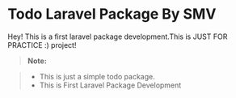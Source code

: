 # Todo Laravel Package By SMV

Hey! This is a first laravel package development.This is JUST FOR PRACTICE :) project!

> **Note:**

> - This is just a simple todo package.
> - This is First Laravel Package Development
